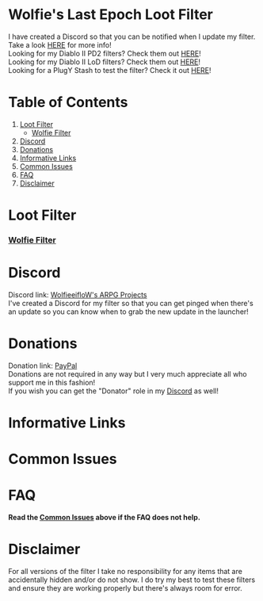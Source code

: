 # Wolfie's Last Epoch Loot Filter

I have created a Discord so that you can be notified when I update my filter. Take a look [HERE](https://github.com/WolfieeifloW/lefilter#discord) for more info!  
Looking for my Diablo II PD2 filters? Check them out [HERE](https://github.com/WolfieeifloW/pd2filter)!  
Looking for my Diablo II LoD filters? Check them out [HERE](https://github.com/WolfieeifloW/lodfilter)!  
Looking for a PlugY Stash to test the filter? Check it out [HERE](https://github.com/WolfieeifloW/LoD-PlugY-Stash)!

# Table of Contents
1. [Loot Filter](https://github.com/WolfieeifloW/lefilter#loot-filter)
   * [Wolfie Filter](https://github.com/WolfieeifloW/lefilter#wolfie-filter)
2. [Discord](https://github.com/WolfieeifloW/lefilter#discord)
3. [Donations](https://github.com/WolfieeifloW/lefilter#donations)
4. [Informative Links](https://github.com/WolfieeifloW/lefilter#informative-links)
5. [Common Issues](https://github.com/WolfieeifloW/lefilter#common-issues)
6. [FAQ](https://github.com/WolfieeifloW/lefilter#faq)
7. [Disclaimer](https://github.com/WolfieeifloW/lefilter#disclaimer)

# Loot Filter
### [Wolfie Filter](https://github.com/WolfieeifloW/lefilter/blob/main/Wolfie%20Filter.xml)  

# Discord
Discord link: [WolfieeifloW's ARPG Projects](https://discord.gg/6bM8AtYGAq)  
I've created a Discord for my filter so that you can get pinged when there's an update so you can know when to grab the new update in the launcher!

# Donations
Donation link: [PayPal](https://paypal.me/wolfieeiflow?country.x=CA&locale.x=en_US)  
Donations are not required in any way but I very much appreciate all who support me in this fashion!  
If you wish you can get the "Donator" role in my [Discord](https://github.com/WolfieeifloW/lodfilter#discord) as well!

# Informative Links


# Common Issues


# FAQ
**Read the [Common Issues](https://github.com/WolfieeifloW/lefilter#common-issues) above if the FAQ does not help.**


# Disclaimer
For all versions of the filter I take no responsibility for any items that are accidentally hidden and/or do not show. I do try my best to test these filters and ensure they are working properly but there's always room for error.

